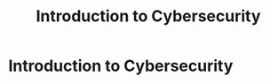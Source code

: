 ﻿---
title: "Introduction to Cybersecurity"
description: "An overview of fundamental cybersecurity concepts"
pubDate: 2024-01-20T00:00:00.000Z
---

# Introduction to Cybersecurity
